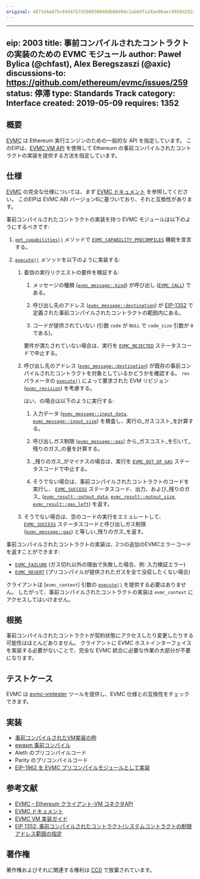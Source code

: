 ```yaml
---
original: 4871d4a875c69d4fb7d398930048db08494c1ab0dfa24ae96aec9950d282ace5
---
```


---
eip: 2003
title: 事前コンパイルされたコントラクトの実装のための EVMC モジュール
author: Paweł Bylica (@chfast), Alex Beregszaszi (@axic)
discussions-to: https://github.com/ethereum/evmc/issues/259
status: 停滞
type: Standards Track
category: Interface
created: 2019-05-09
requires: 1352
---

## 概要

[EVMC] は Ethereum 実行エンジンのための一般的な API を指定しています。
このEIPは、[EVMC VM API] を使用して Ethereum の事前コンパイルされたコントラクトの実装を提供する方法を指定しています。

## 仕様

[EVMC] の完全な仕様については、まず [EVMC ドキュメント] を参照してください。
このEIPは EVMC ABI バージョン6に基づいており、それと互換性があります。

事前コンパイルされたコントラクトの実装を持つ EVMC モジュールは以下のようにするべきです:

1. [`get_capabilities()`] メソッドで [`EVMC_CAPABILITY_PRECOMPILES`] 機能を宣言する。

2. [`execute()`] メソッドを以下のように実装する:

   1. 着信の実行リクエストの要件を検証する:

      1. メッセージの種類 ([`evmc_message::kind`]) が呼び出し ([`EVMC_CALL`]) である。

      2. 呼び出し先のアドレス ([`evmc_message::destination`]) が [EIP-1352] で定義された事前コンパイルされたコントラクトの範囲内にある。

      3. コードが提供されていない (引数 `code` が `NULL` で `code_size` 引数が `0` である)。

      要件が満たされていない場合は、実行を [`EVMC_REJECTED`] ステータスコードで中止する。

   2. 呼び出し先のアドレス ([`evmc_message::destination`]) が既存の事前コンパイルされたコントラクトを対象としているかどうかを確認する。
      `rev` パラメータの [`execute()`] によって要求された EVM リビジョン ([`evmc_revision`]) を考慮する。

      はい、の場合は以下のように実行する:

      1. 入力データ ([`evmc_message::input_data`], [`evmc_message::input_size`]) を検査し、実行の_ガスコスト_を計算する。

      2. 呼び出しガス制限 ([`evmc_message::gas`]) から_ガスコスト_を引いて_残りのガス_の量を計算する。

      3. _残りのガス_がマイナスの場合は、実行を [`EVMC_OUT_OF_GAS`] ステータスコードで中止する。

      4. そうでない場合は、事前コンパイルされたコントラクトのコードを実行し、
         [`EVMC_SUCCESS`] ステータスコード、出力、および_残りのガス_
         ([`evmc_result::output_data`], [`evmc_result::output_size`], [`evmc_result::gas_left`]) を返す。

   3. そうでない場合は、空のコードの実行をエミュレートして、
      [`EVMC_SUCCESS`] ステータスコードと呼び出しガス制限 ([`evmc_message::gas`]) と等しい_残りのガス_を返す。

事前コンパイルされたコントラクトの実装は、2つの追加のEVMCエラーコードを返すことができます:
- [`EVMC_FAILURE`] (ガス切れ以外の理由で失敗した場合、例: 入力検証エラー)
- [`EVMC_REVERT`] (プリコンパイルが提供されたガスを全て没収したくない場合)

クライアントは [`evmc_context`] 引数の [`execute()`] を提供する必要はありません。
したがって、事前コンパイルされたコントラクトの実装は `evmc_context` にアクセスしてはいけません。

## 根拠

事前コンパイルされたコントラクトが契約状態にアクセスしたり変更したりする可能性はほとんどありません。
クライアントに EVMC ホストインターフェイスを実装する必要がないことで、完全な EVMC 統合に必要な作業の大部分が不要になります。

## テストケース

EVMC は [evmc-vmtester] ツールを提供し、EVMC 仕様との互換性をチェックできます。

## 実装

- [事前コンパイルされたVM実装の例][example_precompiles_vm.cpp]
- [ewasm 事前コンパイル]
- Aleth のプリコンパイルコード
- Parity のプリコンパイルコード
- [EIP-1962 を EVMC プリコンパイルモジュールとして実装](https://github.com/axic/eip1962-evmc)

## 参考文献

- [EVMC – Ethereum クライアント-VM コネクタAPI][EVMC]
- [EVMC ドキュメント]
- [EVMC VM 実装ガイド][EVMC VM API]
- [EIP 1352: 事前コンパイルされたコントラクト/システムコントラクトの制限アドレス範囲の指定][EIP-1352]

## 著作権

著作権およびそれに関連する権利は [CC0](../LICENSE.md) で放棄されています。

[EIP-1352]: ./eip-1352.md
[EVMC]: https://github.com/ethereum/evmc
[EVMC ドキュメント]: https://ethereum.github.io/evmc/
[EVMC VM API]: https://ethereum.github.io/evmc/vmguide.html
[evmc-vmtester]: https://ethereum.github.io/evmc/vmtester.html
[example_precompiles_vm.cpp]: https://github.com/ethereum/evmc/blob/master/examples/example_precompiles_vm/example_precompiles_vm.cpp
[ewasm 事前コンパイル]: https://github.com/ewasm/ewasm-precompiles

[`EVMC_CALL`]: https://ethereum.github.io/evmc/group__EVMC.html#ggab2fa68a92a6828064a61e46060abc634abcf3ae29d9a88ff70b98374fc665694a
[`EVMC_CAPABILITY_PRECOMPILES`]: https://ethereum.github.io/evmc/group__EVMC.html#gga44f9ecb88cf6422a0072936494fd6ac7a43ea2aa7b099a2d67bc53c118ff3683d
[`EVMC_FAILURE`]: https://ethereum.github.io/evmc/group__EVMC.html#gga4c0be97f333c050ff45321fcaa34d920aed5b2a4afa5a47af732569445920a4a9
[`EVMC_OUT_OF_GAS`]: https://ethereum.github.io/evmc/group__EVMC.html#gga4c0be97f333c050ff45321fcaa34d920abfc47f75656c996c0b29c0553c00fc18
[`EVMC_REJECTED`]: https://ethereum.github.io/evmc/group__EVMC.html#gga4c0be97f333c050ff45321fcaa34d920a2f3e0d8777f8d974ead27ae2a6eb2005
[`EVMC_REVERT`]: https://ethereum.github.io/evmc/group__EVMC.html#gga4c0be97f333c050ff45321fcaa34d920aed708e84d49cc1270e54ec20b0ca0a05
[`EVMC_SUCCESS`]: https://ethereum.github.io/evmc/group__EVMC.html#gga4c0be97f333c050ff45321fcaa34d920a4bc3069fec2bab2a55355a72b7db68b7
[`execute()`]: https://ethereum.github.io/evmc/structevmc__instance.html#a0823ebff21f9b0395b157e8c6b14a207
[`get_capabilities()`]: https://ethereum.github.io/evmc/structevmc__instance.html#ae63b9ca898aa41cbd1e2fe86ca8f4e1c
[`evmc_message::destination`]: https://ethereum.github.io/evmc/structevmc__message.html#a88ecfaa03a85a31c6da36fa043b98cea
[`evmc_message::input_data`]: https://ethereum.github.io/evmc/structevmc__message.html#a1adee3454b105eb29cd659ee0cf65c77
[`evmc_message::input_size`]: https://ethereum.github.io/evmc/structevmc__message.html#a2cf1deebd0dbbb20f25ecdfa299f4b5d
[`evmc_message::gas`]: https://ethereum.github.io/evmc/structevmc__message.html#ae8deff46588584fa27890e74c82db5e7
[`evmc_message::kind`]: https://ethereum.github.io/evmc/structevmc__message.html#a691cb93e81d6dfd4fd7e2fa3d06a6bfa
[`evmc_result::gas_left`]: https://ethereum.github.io/evmc/structevmc__result.html#af8478c93dbcc3cb2876037c5a5afd4c0
[`evmc_result::output_data`]: https://ethereum.github.io/evmc/structevmc__result.html#a61978e85f9d795a7b9695b9cbf1748d6
[`evmc_result::output_size`]: https://ethereum.github.io/evmc/structevmc__result.html#a93bb7419aff492cdef754421c6d74e26
[`evmc_revision`]: https://ethereum.github.io/evmc/group__EVMC.html#gae5759b1590071966ccf6a505b52a0ef7